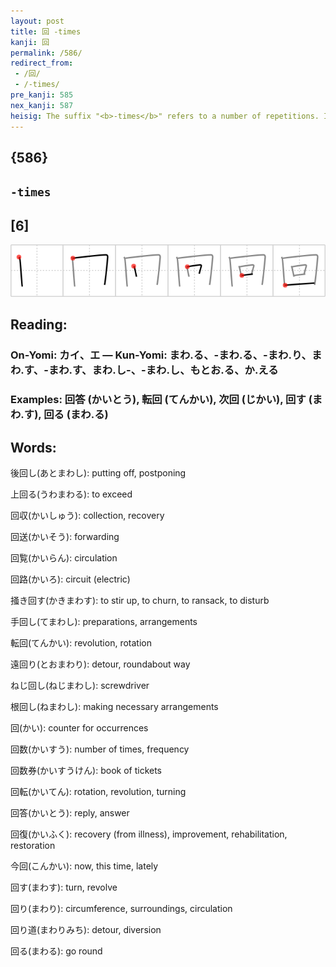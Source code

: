 ```yaml
---
layout: post
title: 回 -times
kanji: 回
permalink: /586/
redirect_from:
 - /回/
 - /-times/
pre_kanji: 585
nex_kanji: 587
heisig: The suffix "<b>-times</b>" refers to a number of repetitions. Its elements: <i>a mouth</i>&nbsp;. . . <i>pent in</i>. Hint: you may find it more helpful to forget the primitives and think of one circle revovling inside of another.
---
```


## {586}

## `-times`

## [6]

<div class="stroke"><img src="../images/E59B9E.png" /></div>

## Reading:

### On-Yomi: カイ、エ &mdash; Kun-Yomi: まわ.る、-まわ.る、-まわ.り、まわ.す、-まわ.す、まわ.し-、-まわ.し、もとお.る、か.える

### Examples: 回答 (かいとう), 転回 (てんかい), 次回 (じかい), 回す (まわ.す), 回る (まわ.る)

## Words:

後回し(あとまわし): putting off, postponing

上回る(うわまわる): to exceed

回収(かいしゅう): collection, recovery

回送(かいそう): forwarding

回覧(かいらん): circulation

回路(かいろ): circuit (electric)

掻き回す(かきまわす): to stir up, to churn, to ransack, to disturb

手回し(てまわし): preparations, arrangements

転回(てんかい): revolution, rotation

遠回り(とおまわり): detour, roundabout way

ねじ回し(ねじまわし): screwdriver

根回し(ねまわし): making necessary arrangements

回(かい): counter for occurrences

回数(かいすう): number of times, frequency

回数券(かいすうけん): book of tickets

回転(かいてん): rotation, revolution, turning

回答(かいとう): reply, answer

回復(かいふく): recovery (from illness), improvement, rehabilitation, restoration

今回(こんかい): now, this time, lately

回す(まわす): turn, revolve

回り(まわり): circumference, surroundings, circulation

回り道(まわりみち): detour, diversion

回る(まわる): go round
